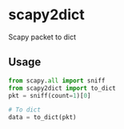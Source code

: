 # scapy2dict
Scapy packet to dict

Usage
-----

```python
from scapy.all import sniff
from scapy2dict import to_dict
pkt = sniff(count=1)[0]

# To dict
data = to_dict(pkt)
```
